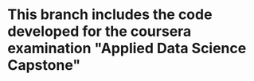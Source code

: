 # This branch includes the code developed for the coursera examination "Applied Data Science Capstone"
